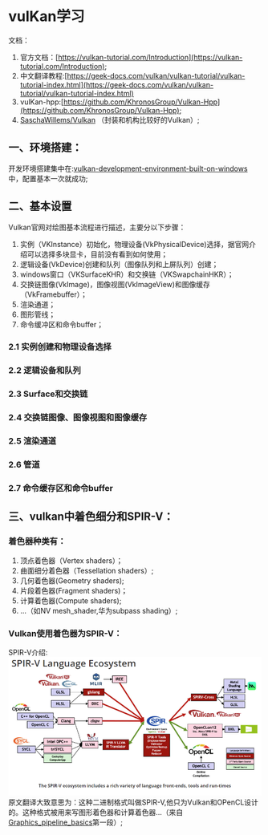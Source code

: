 # vulKan学习
文档：
 1. 官方文档：[https://vulkan-tutorial.com/Introduction](https://vulkan-tutorial.com/Introduction);
 2. 中文翻译教程:[https://geek-docs.com/vulkan/vulkan-tutorial/vulkan-tutorial-index.html](https://geek-docs.com/vulkan/vulkan-tutorial/vulkan-tutorial-index.html)
 3. vulKan-hpp:[https://github.com/KhronosGroup/Vulkan-Hpp](https://github.com/KhronosGroup/Vulkan-Hpp);
 4. [SaschaWillems/Vulkan](https://github.com/SaschaWillems/Vulkan) （封装和机构比较好的Vulkan）;

## 一、环境搭建：
开发环境搭建集中在:[vulkan-development-environment-built-on-windows](https://geek-docs.com/vulkan/vulkan-tutorial/vulkan-development-environment-built-on-windows.html)中，配置基本一次就成功;

## 二、基本设置
Vulkan官网对绘图基本流程进行描述，主要分以下步骤：
1. 实例（VKInstance）初始化，物理设备(VkPhysicalDevice)选择，据官网介绍可以选择多块显卡，目前没有看到如何使用；
2. 逻辑设备(VkDevice)创建和队列（图像队列和上屏队列）创建；
3. windows窗口（VKSurfaceKHR）和交换链（VKSwapchainHKR）；
4. 交换链图像(VkImage)，图像视图(VkImageView)和图像缓存（VkFramebuffer）；
5. 渲染通道；
6. 图形管线；
7. 命令缓冲区和命令buffer；

### 2.1 实例创建和物理设备选择
### 2.2 逻辑设备和队列
### 2.3 Surface和交换链
### 2.4 交换链图像、图像视图和图像缓存
### 2.5 渲染通道
### 2.6 管道
### 2.7 命令缓存区和命令buffer


## 三、vulkan中着色细分和SPIR-V：

### 着色器种类有：
1. 顶点着色器（Vertex shaders）；
2. 曲面细分着色器（Tessellation shaders）;
3. 几何着色器(Geometry shaders);
4. 片段着色器(Fragment shaders)；
5. 计算着色器(Compute shaders);
6. ...（如NV mesh_shader,华为subpass shading）;
   
### Vulkan使用着色器为SPIR-V：
SPIR-V介绍:
![SPIR-V](./image/SPIR-V.png)
原文翻译大致意思为：这种二进制格式叫做SPIR-V,他只为Vulkan和OPenCL设计的。这种格式被用来写图形着色器和计算着色器...（来自[Graphics_pipeline_basics](https://vulkan-tutorial.com/Drawing_a_triangle/Graphics_pipeline_basics/Shader_modules)第一段）;

